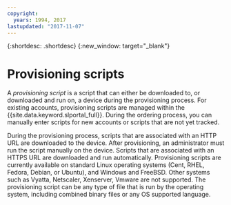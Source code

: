 ```yaml
---
copyright:
  years: 1994, 2017
lastupdated: "2017-11-07"
---
```


{:shortdesc: .shortdesc}
{:new_window: target="_blank"}

# Provisioning scripts

A *provisioning script* is a script that can either be downloaded to, or downloaded and run on, a device during the provisioning process. For existing accounts, provisioning scripts are managed within the {{site.data.keyword.slportal_full}}. During the ordering process, you can manually enter scripts for new accounts or scripts that are not yet tracked.

During the provisioning process, scripts that are associated with an HTTP URL are downloaded to the device. After provisioning, an administrator must run the script manually on the device. Scripts that are associated with an HTTPS URL are downloaded and run automatically. Provisioning scripts are currently available on standard Linux operating systems (Cent, RHEL, Fedora, Debian, or Ubuntu), and Windows and FreeBSD. Other systems such as Vyatta, Netscaler, Xenserver, Vmware are not supported. The provisioning script can be any type of file that is run by the operating system, including combined binary files or any OS supported language.
